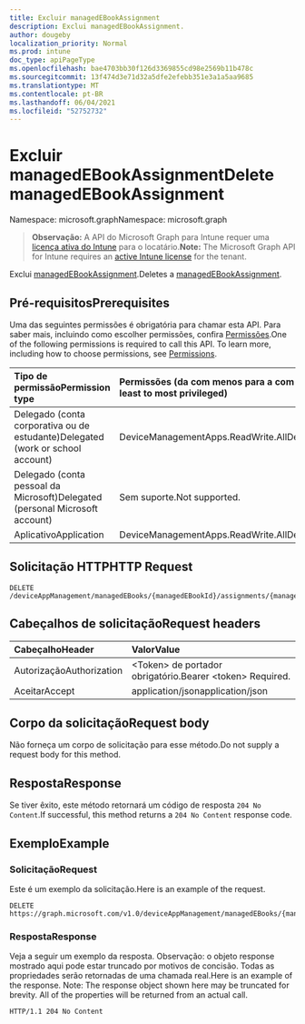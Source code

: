 ```yaml
---
title: Excluir managedEBookAssignment
description: Exclui managedEBookAssignment.
author: dougeby
localization_priority: Normal
ms.prod: intune
doc_type: apiPageType
ms.openlocfilehash: bae4703bb30f126d3369855cd98e2569b11b478c
ms.sourcegitcommit: 13f474d3e71d32a5dfe2efebb351e3a1a5aa9685
ms.translationtype: MT
ms.contentlocale: pt-BR
ms.lasthandoff: 06/04/2021
ms.locfileid: "52752732"
---
```

# <a name="delete-managedebookassignment"></a><span data-ttu-id="64da3-103">Excluir managedEBookAssignment</span><span class="sxs-lookup"><span data-stu-id="64da3-103">Delete managedEBookAssignment</span></span>

<span data-ttu-id="64da3-104">Namespace: microsoft.graph</span><span class="sxs-lookup"><span data-stu-id="64da3-104">Namespace: microsoft.graph</span></span>

> <span data-ttu-id="64da3-105">**Observação:** A API do Microsoft Graph para Intune requer uma [licença ativa do Intune](https://go.microsoft.com/fwlink/?linkid=839381) para o locatário.</span><span class="sxs-lookup"><span data-stu-id="64da3-105">**Note:** The Microsoft Graph API for Intune requires an [active Intune license](https://go.microsoft.com/fwlink/?linkid=839381) for the tenant.</span></span>

<span data-ttu-id="64da3-106">Exclui [managedEBookAssignment](../resources/intune-books-managedebookassignment.md).</span><span class="sxs-lookup"><span data-stu-id="64da3-106">Deletes a [managedEBookAssignment](../resources/intune-books-managedebookassignment.md).</span></span>

## <a name="prerequisites"></a><span data-ttu-id="64da3-107">Pré-requisitos</span><span class="sxs-lookup"><span data-stu-id="64da3-107">Prerequisites</span></span>
<span data-ttu-id="64da3-p101">Uma das seguintes permissões é obrigatória para chamar esta API. Para saber mais, incluindo como escolher permissões, confira [Permissões](/graph/permissions-reference).</span><span class="sxs-lookup"><span data-stu-id="64da3-p101">One of the following permissions is required to call this API. To learn more, including how to choose permissions, see [Permissions](/graph/permissions-reference).</span></span>

|<span data-ttu-id="64da3-110">Tipo de permissão</span><span class="sxs-lookup"><span data-stu-id="64da3-110">Permission type</span></span>|<span data-ttu-id="64da3-111">Permissões (da com menos para a com mais privilégios)</span><span class="sxs-lookup"><span data-stu-id="64da3-111">Permissions (from least to most privileged)</span></span>|
|:---|:---|
|<span data-ttu-id="64da3-112">Delegado (conta corporativa ou de estudante)</span><span class="sxs-lookup"><span data-stu-id="64da3-112">Delegated (work or school account)</span></span>|<span data-ttu-id="64da3-113">DeviceManagementApps.ReadWrite.All</span><span class="sxs-lookup"><span data-stu-id="64da3-113">DeviceManagementApps.ReadWrite.All</span></span>|
|<span data-ttu-id="64da3-114">Delegado (conta pessoal da Microsoft)</span><span class="sxs-lookup"><span data-stu-id="64da3-114">Delegated (personal Microsoft account)</span></span>|<span data-ttu-id="64da3-115">Sem suporte.</span><span class="sxs-lookup"><span data-stu-id="64da3-115">Not supported.</span></span>|
|<span data-ttu-id="64da3-116">Aplicativo</span><span class="sxs-lookup"><span data-stu-id="64da3-116">Application</span></span>|<span data-ttu-id="64da3-117">DeviceManagementApps.ReadWrite.All</span><span class="sxs-lookup"><span data-stu-id="64da3-117">DeviceManagementApps.ReadWrite.All</span></span>|

## <a name="http-request"></a><span data-ttu-id="64da3-118">Solicitação HTTP</span><span class="sxs-lookup"><span data-stu-id="64da3-118">HTTP Request</span></span>
<!-- {
  "blockType": "ignored"
}
-->
``` http
DELETE /deviceAppManagement/managedEBooks/{managedEBookId}/assignments/{managedEBookAssignmentId}
```

## <a name="request-headers"></a><span data-ttu-id="64da3-119">Cabeçalhos de solicitação</span><span class="sxs-lookup"><span data-stu-id="64da3-119">Request headers</span></span>
|<span data-ttu-id="64da3-120">Cabeçalho</span><span class="sxs-lookup"><span data-stu-id="64da3-120">Header</span></span>|<span data-ttu-id="64da3-121">Valor</span><span class="sxs-lookup"><span data-stu-id="64da3-121">Value</span></span>|
|:---|:---|
|<span data-ttu-id="64da3-122">Autorização</span><span class="sxs-lookup"><span data-stu-id="64da3-122">Authorization</span></span>|<span data-ttu-id="64da3-123">&lt;Token&gt; de portador obrigatório.</span><span class="sxs-lookup"><span data-stu-id="64da3-123">Bearer &lt;token&gt; Required.</span></span>|
|<span data-ttu-id="64da3-124">Aceitar</span><span class="sxs-lookup"><span data-stu-id="64da3-124">Accept</span></span>|<span data-ttu-id="64da3-125">application/json</span><span class="sxs-lookup"><span data-stu-id="64da3-125">application/json</span></span>|

## <a name="request-body"></a><span data-ttu-id="64da3-126">Corpo da solicitação</span><span class="sxs-lookup"><span data-stu-id="64da3-126">Request body</span></span>
<span data-ttu-id="64da3-127">Não forneça um corpo de solicitação para esse método.</span><span class="sxs-lookup"><span data-stu-id="64da3-127">Do not supply a request body for this method.</span></span>

## <a name="response"></a><span data-ttu-id="64da3-128">Resposta</span><span class="sxs-lookup"><span data-stu-id="64da3-128">Response</span></span>
<span data-ttu-id="64da3-129">Se tiver êxito, este método retornará um código de resposta `204 No Content`.</span><span class="sxs-lookup"><span data-stu-id="64da3-129">If successful, this method returns a `204 No Content` response code.</span></span>

## <a name="example"></a><span data-ttu-id="64da3-130">Exemplo</span><span class="sxs-lookup"><span data-stu-id="64da3-130">Example</span></span>

### <a name="request"></a><span data-ttu-id="64da3-131">Solicitação</span><span class="sxs-lookup"><span data-stu-id="64da3-131">Request</span></span>
<span data-ttu-id="64da3-132">Este é um exemplo da solicitação.</span><span class="sxs-lookup"><span data-stu-id="64da3-132">Here is an example of the request.</span></span>
``` http
DELETE https://graph.microsoft.com/v1.0/deviceAppManagement/managedEBooks/{managedEBookId}/assignments/{managedEBookAssignmentId}
```

### <a name="response"></a><span data-ttu-id="64da3-133">Resposta</span><span class="sxs-lookup"><span data-stu-id="64da3-133">Response</span></span>
<span data-ttu-id="64da3-p102">Veja a seguir um exemplo da resposta. Observação: o objeto response mostrado aqui pode estar truncado por motivos de concisão. Todas as propriedades serão retornadas de uma chamada real.</span><span class="sxs-lookup"><span data-stu-id="64da3-p102">Here is an example of the response. Note: The response object shown here may be truncated for brevity. All of the properties will be returned from an actual call.</span></span>
``` http
HTTP/1.1 204 No Content
```




